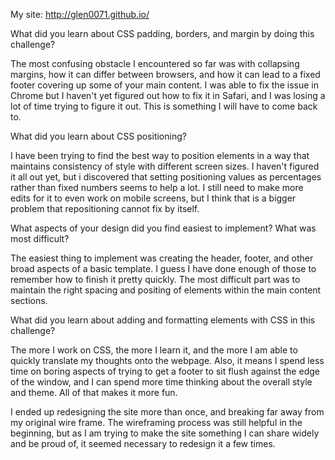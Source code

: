 
My site: http://glen0071.github.io/

What did you learn about CSS padding, borders, and margin by doing this challenge?

The most confusing obstacle I encountered so far was with collapsing margins, how it can differ between browsers, and how it can lead to a fixed footer covering up some of your main content. I was able to fix the issue in Chrome but I haven't yet figured out how to fix it in Safari, and I was losing a lot of time trying to figure it out. This is something I will have to come back to.

What did you learn about CSS positioning?

I have been trying to find the best way to position elements in a way that maintains consistency of style with different screen sizes. I haven't figured it all out yet, but i discovered that setting positioning values as percentages rather than fixed numbers seems to help a lot. I still need to make more edits for it to even work on mobile screens, but I think that is a bigger problem that repositioning cannot fix by itself.

What aspects of your design did you find easiest to implement? What was most difficult?

The easiest thing to implement was creating the header, footer, and other broad aspects of a basic template. I guess I have done enough of those to remember how to finish it pretty quickly. The most difficult part was to maintain the right spacing and positing of elements within the main content sections.

What did you learn about adding and formatting elements with CSS in this challenge?

The more I work on CSS, the more I learn it, and the more I am able to quickly translate my thoughts onto the webpage. Also, it means I spend less time on boring aspects of trying to get a footer to sit flush against the edge of the window, and I can spend more time thinking about the overall style and theme. All of that makes it more fun.

I ended up redesigning the site more than once, and breaking far away from my original wire frame. The wireframing process was still helpful in the beginning, but as I am trying to make the site something I can share widely and be proud of, it seemed necessary to redesign it a few times.
